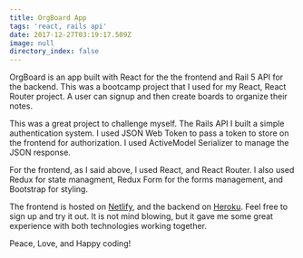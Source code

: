 ```yaml
---
title: OrgBoard App
tags: 'react, rails api'
date: 2017-12-27T03:19:17.509Z
image: null
directory_index: false
---
```

OrgBoard is an app built with React for the the frontend and Rail 5 API for the backend. This was a bootcamp project that I used for my React, React Router project. A user can signup and then create boards to organize their notes.

This was a great project to challenge myself. The Rails API I built a simple authentication system. I used JSON Web Token to pass a token to store on the frontend for authorization. I used ActiveModel Serializer to manage the JSON response.

For the frontend, as I said above, I used React, and React Router. I also used Redux for state managment, Redux Form for the forms management, and Bootstrap for styling.

The frontend is hosted on [Netlify](https://www.netlify.com), and the backend on [Heroku](https://www.heroku.com). Feel free to sign up and try it out. It is not mind blowing, but it gave me some great experience with both technologies working together.

Peace, Love, and Happy coding!

